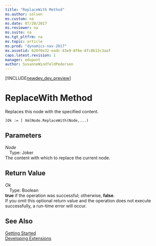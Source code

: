 ```yaml
---
title: "ReplaceWith Method"
ms.author: solsen
ms.custom: na
ms.date: 07/20/2017
ms.reviewer: na
ms.suite: na
ms.tgt_pltfrm: na
ms.topic: article
ms.prod: "dynamics-nav-2017"
ms.assetid: 620f0e32-eadc-43e9-8f6e-8fc0b12c3aaf
caps.latest.revision: 1
manager: edupont
author: SusanneWindfeldPedersen
---
```


[!INCLUDE[newdev_dev_preview](../includes/newdev_dev_preview.md)]

# ReplaceWith Method
Replaces this node with the specified content.  
```  
[Ok := ] XmlNode.ReplaceWith(Node,...)  
```  
## Parameters
*Node*    
&emsp;Type: Joker  
The content with which to replace the current node.  
  
## Return Value
*Ok*  
&emsp;Type: Boolean  
**true** if the operation was successful; otherwise, **false**.  
If you omit this optional return value and the operation does not execute successfully, a run-time error will occur.  
  
## See Also
[Getting Started](../devenv-get-started.md)  
[Developing Extensions](../devenv-dev-overview.md)  
